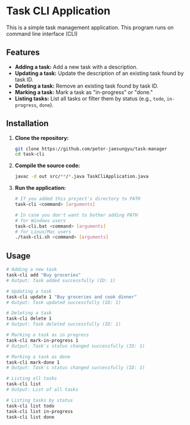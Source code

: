 # Task CLI Application

This is a simple task management application. This program runs on command line interface (CLI)

## Features

- **Adding a task:** Add a new task with a description.
- **Updating a task:** Update the description of an existing task found by task ID.
- **Deleting a task:** Remove an existing task found by task ID.
- **Marking a task:** Mark a task as "in-progress" or "done."
- **Listing tasks:** List all tasks or filter them by status (e.g., `todo`, `in-progress`, `done`).

## Installation

1. **Clone the repository:**

   ```bash
   git clone https://github.com/peter-jaesungyu/task-manager
   cd task-cli

2. **Compile the source code:**
    ```bash
   javac -d out src/**/*.java TaskCliApplication.java

3. **Run the application:**
    ```bash
   # If you added this project's directory to PATH
   task-cli <command> [arguments]
   
   # In case you don't want to bother adding PATH
   # for Windows users
   task-cli.bat <command> [arguments]
   # for Linux/Mac users
   ./task-cli.sh <command> [arguments] 
   ```

## Usage
```bash
# Adding a new task
task-cli add "Buy groceries"
# Output: Task added successfully (ID: 1)

# Updating a task
task-cli update 1 "Buy groceries and cook dinner"
# Output: Task updated successfully (ID: 1)

# Deleting a task
task-cli delete 1
# Output: Task deleted successfully (ID: 1)

# Marking a task as in progress
task-cli mark-in-progress 1
# Output: Task's status changed successfully (ID: 1)

# Marking a task as done
task-cli mark-done 1
# Output: Task's status changed successfully (ID: 1)

# Listing all tasks
task-cli list
# Output: List of all tasks

# Listing tasks by status
task-cli list todo
task-cli list in-progress
task-cli list done

```